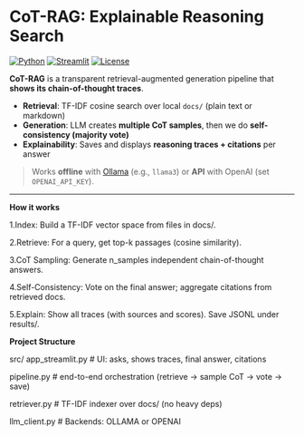 #  CoT-RAG: Explainable Reasoning Search

[![Python](https://img.shields.io/badge/Python-3.10+-blue)](https://www.python.org/)
[![Streamlit](https://img.shields.io/badge/Streamlit-App-ff4b4b)](https://streamlit.io/)
[![License](https://img.shields.io/badge/License-Apache--2.0-green)](LICENSE)

**CoT-RAG** is a transparent retrieval-augmented generation pipeline that **shows its chain-of-thought traces**.
-  **Retrieval**: TF-IDF cosine search over local `docs/` (plain text or markdown)
-  **Generation**: LLM creates **multiple CoT samples**, then we do **self-consistency (majority vote)**
-  **Explainability**: Saves and displays **reasoning traces + citations** per answer

> Works **offline** with [Ollama](https://ollama.ai) (e.g., `llama3`) or **API** with OpenAI (set `OPENAI_API_KEY`).

---

**How it works**

1.Index: Build a TF-IDF vector space from files in docs/.

2.Retrieve: For a query, get top-k passages (cosine similarity).

3.CoT Sampling: Generate n_samples independent chain-of-thought answers.

4.Self-Consistency: Vote on the final answer; aggregate citations from retrieved docs.

5.Explain: Show all traces (with sources and scores). Save JSONL under results/.


**Project Structure**

src/
  app_streamlit.py   # UI: asks, shows traces, final answer, citations
  
  pipeline.py        # end-to-end orchestration (retrieve → sample CoT → vote → save)
  
  retriever.py       # TF-IDF indexer over docs/ (no heavy deps)
  
  llm_client.py      # Backends: OLLAMA or OPENAI

